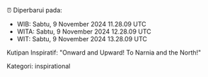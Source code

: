⏰ Diperbarui pada:
- WIB: Sabtu, 9 November 2024 11.28.09 UTC
- WITA: Sabtu, 9 November 2024 12.28.09 UTC
- WIT: Sabtu, 9 November 2024 13.28.09 UTC

Kutipan Inspiratif:
"Onward and Upward!  To Narnia and the North!"


Kategori: inspirational

